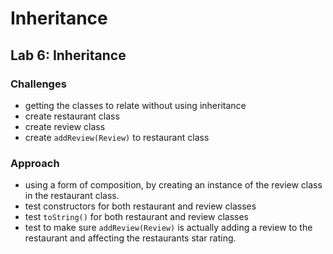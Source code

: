# Inheritance

## Lab 6: Inheritance

### Challenges
- getting the classes to relate without using inheritance
- create restaurant class
- create review class
- create ```addReview(Review)``` to restaurant class

### Approach
- using a form of composition, by creating an instance of the review class in the restaurant class.
- test constructors for both restaurant and review classes
- test ```toString()``` for both restaurant and review classes
- test to make sure ```addReview(Review)``` is actually adding a review to the restaurant and affecting the restaurants star rating.